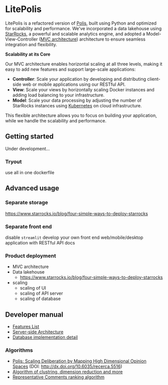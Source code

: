 # LitePolis

LitePolis is a refactored version of [Polis](https://github.com/compdemocracy/polis),
built using Python and optimized for scalability and performance.
We've incorporated a data lakehouse using [StarRocks](https://www.starrocks.io/),
a powerful and scalable analytics engine,
and adopted a Model-View-Controller
([MVC architecture](https://en.wikipedia.org/wiki/Model%E2%80%93view%E2%80%93controller))
architecture to ensure seamless integration and flexibility.

**Scalability at its Core**

Our MVC architecture enables horizontal scaling at all three levels,
making it easy to add new features and support large-scale applications:

* **Controller**: Scale your application by developing and distributing client-side web or mobile applications using our RESTful API.
* **View**: Scale your views by horizontally scaling Docker instances and adding load balancing to your infrastructure.
* **Model**: Scale your data processing by adjusting the number of StarRocks instances using [Kubernetes](https://github.com/StarRocks/starrocks-kubernetes-operator/tree/main/examples/starrocks) on cloud infrastructure.

This flexible architecture allows you to focus on building your application, while we handle the scalability and performance.

## Getting started
Under development...
<!-- something about deployment and configuration -->
### Tryout
use all in one dockerfile
## Advanced usage
### Separate storage
https://www.starrocks.io/blog/four-simple-ways-to-deploy-starrocks
### Separate front end
disable `streamlit`
develop your own front end web/mobile/desktop application with RESTful API docs
### Product deployment
- MVC architecture
- Data lakehouse
  - https://www.starrocks.io/blog/four-simple-ways-to-deploy-starrocks
- scaling
  - scaling of UI
  - scaling of API server
  - scaling of database

## Developer manual
- [Features List](feature.md)
- [Server-side Architecture](architect.md)
- [Database implementation detail](database.md)
### Algorithms
- [Polis: Scaling Deliberation by Mapping High Dimensional Opinion Spaces](https://www.e-revistes.uji.es/index.php/recerca/article/download/5516/6558/28347) (DOI: http://dx.doi.org/10.6035/recerca.5516)
- [Algorithm of clustring, dimension reduction and more](https://compdemocracy.org/algorithms/)
- [Representative Comments ranking algorithm](https://compdemocracy.org/Representative-Comments/)
